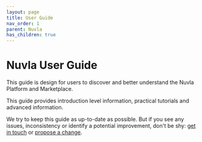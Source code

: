 ```yaml
---
layout: page
title: User Guide
nav_order: 1
parent: Nuvla
has_children: true
---
```


# Nuvla User Guide

This guide is design for users to discover and better understand the Nuvla Platform and Marketplace.

This guide provides introduction level information, practical tutorials and advanced information.

We try to keep this guide as up-to-date as possible.  But if you see any issues, inconsistency or identify a potential improvement, don't be shy: [get in touch](https://sixsq.com/contact) or [propose a change](https://github.com/nuvla/documentation/tree/master/docs/nuvla/user-guide.md).
